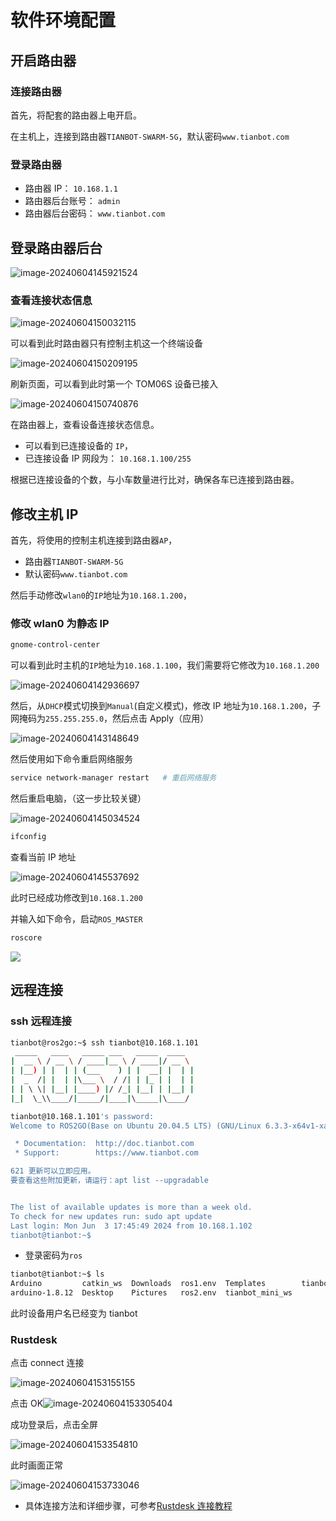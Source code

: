 # 软件环境配置

## 开启路由器

### 连接路由器
首先，将配套的路由器上电开启。

在主机上，连接到路由器`TIANBOT-SWARM-5G`，默认密码`www.tianbot.com`

### 登录路由器
- 路由器 IP： `10.168.1.1`
- 路由器后台账号： `admin`
- 路由器后台密码： `www.tianbot.com`

## 登录路由器后台

![image-20240604145921524](https://tianbot-pic.oss-cn-beijing.aliyuncs.com/tianbot-pic/Tianbot-Docimage-20240604145921524.png)

### 查看连接状态信息

![image-20240604150032115](https://tianbot-pic.oss-cn-beijing.aliyuncs.com/tianbot-pic/Tianbot-Docimage-20240604150032115.png)

可以看到此时路由器只有控制主机这一个终端设备

![image-20240604150209195](https://tianbot-pic.oss-cn-beijing.aliyuncs.com/tianbot-pic/Tianbot-Docimage-20240604150209195.png)

刷新页面，可以看到此时第一个 TOM06S 设备已接入

![image-20240604150740876](https://tianbot-pic.oss-cn-beijing.aliyuncs.com/tianbot-pic/Tianbot-Docimage-20240604150740876.png)


在路由器上，查看设备连接状态信息。

- 可以看到已连接设备的 `IP`，
- 已连接设备 IP 网段为：  `10.168.1.100/255`

根据已连接设备的个数，与小车数量进行比对，确保各车已连接到路由器。

## 修改主机 IP

首先，将使用的控制主机连接到路由器`AP`，

- 路由器`TIANBOT-SWARM-5G`
- 默认密码`www.tianbot.com`

然后手动修改`wlan0`的`IP`地址为`10.168.1.200`，

### 修改 wlan0 为静态 IP

```bash
gnome-control-center
```

可以看到此时主机的`IP`地址为`10.168.1.100`，我们需要将它修改为`10.168.1.200`

![image-20240604142936697](https://tianbot-pic.oss-cn-beijing.aliyuncs.com/tianbot-pic/Tianbot-Docimage-20240604142936697.png)

然后，从`DHCP`模式切换到`Manual`(自定义模式)，修改 IP 地址为`10.168.1.200`，子网掩码为`255.255.255.0`，然后点击 Apply（应用）

![image-20240604143148649](https://tianbot-pic.oss-cn-beijing.aliyuncs.com/tianbot-pic/Tianbot-Docimage-20240604143148649.png)

然后使用如下命令重启网络服务

```bash
service network-manager restart   # 重启网络服务
```

然后重启电脑，（这一步比较关键）

![image-20240604145034524](https://tianbot-pic.oss-cn-beijing.aliyuncs.com/tianbot-pic/Tianbot-Docimage-20240604145034524.png)


```bash
ifconfig
```

查看当前 IP 地址

![image-20240604145537692](https://tianbot-pic.oss-cn-beijing.aliyuncs.com/tianbot-pic/Tianbot-Docimage-20240604145537692.png)

此时已经成功修改到`10.168.1.200`


并输入如下命令，启动`ROS_MASTER`

```bash
roscore
```

![](https://tianbot-pic.oss-cn-beijing.aliyuncs.com/tianbot-pic/Tianbot-Docimage-20240604145705450.png)

## 远程连接

### ssh 远程连接

```bash
tianbot@ros2go:~$ ssh tianbot@10.168.1.101
 _____   ____   _____ ___   _____  ____
|  __ \ / __ \ / ____|__ \ / ____|/ __ \
| |__) | |  | | (___    ) | |  __| |  | |
|  _  /| |  | |\___ \  / /| | |_ | |  | |
| | \ \| |__| |____) |/ /_| |__| | |__| |
|_|  \_\\____/|_____/|____|\_____|\____/

tianbot@10.168.1.101's password: 
Welcome to ROS2GO(Base on Ubuntu 20.04.5 LTS) (GNU/Linux 6.3.3-x64v1-xanmod1 x86_64)

 * Documentation:  http://doc.tianbot.com
 * Support:        https://www.tianbot.com

621 更新可以立即应用。
要查看这些附加更新，请运行：apt list --upgradable


The list of available updates is more than a week old.
To check for new updates run: sudo apt update
Last login: Mon Jun  3 17:45:49 2024 from 10.168.1.102
tianbot@tianbot:~$ 
```

- 登录密码为`ros`

```bash
tianbot@tianbot:~$ ls
Arduino         catkin_ws  Downloads  ros1.env  Templates        tianbot_ws
arduino-1.8.12  Desktop    Pictures   ros2.env  tianbot_mini_ws
```

此时设备用户名已经变为 tianbot

### Rustdesk

点击 connect 连接

![image-20240604153155155](https://tianbot-pic.oss-cn-beijing.aliyuncs.com/tianbot-pic/Tianbot-Docimage-20240604153155155.png)

点击 OK![image-20240604153305404](https://tianbot-pic.oss-cn-beijing.aliyuncs.com/tianbot-pic/Tianbot-Docimage-20240604153305404.png)

成功登录后，点击全屏

![image-20240604153354810](https://tianbot-pic.oss-cn-beijing.aliyuncs.com/tianbot-pic/Tianbot-Docimage-20240604153354810.png)

此时画面正常

![image-20240604153733046](https://tianbot-pic.oss-cn-beijing.aliyuncs.com/tianbot-pic/Tianbot-Docimage-20240604153733046.png)

- 具体连接方法和详细步骤，可参考[Rustdesk 连接教程](/basic/rustdesk.html)